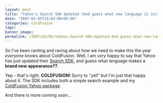 ```yaml
---
layout: post
title: "Yahoo's Search SDK Updated (And guess what new language is included?)"
date: "2007-03-05T14:03:00+06:00"
categories: coldfusion 
tags: 
banner_image: 
permalink: /2007/03/05/Yahoos-Search-SDK-Updated-And-guess-what-new-language-is-included
---
```


So I've been ranting and raving about how we need to make this the year <i>everyone</i> knows about ColdFusion. Well, I am <i>very</i> happy to say that Yahoo has just updated their <a href="http://developer.yahoo.com/search/">Search SDK</a>, and guess what language makes a <b>brand new appearance??</b>.
<!--more-->
Yep - that's right. <b>COLDFUSION!</b> Sorry to "yell" but I'm just that happy about it. The SDK includes both a simple search example and my <a href="http://cfyahoo.riaforge.org/">ColdFusion Yahoo package</a>.

And there is more coming soon...